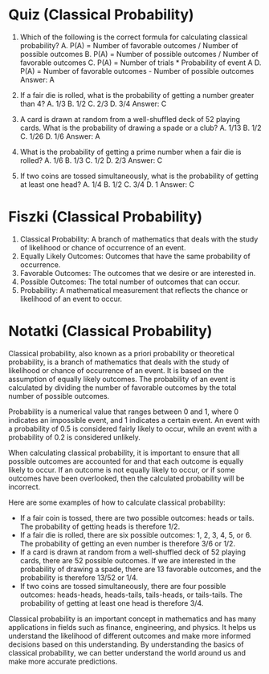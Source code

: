  # Quiz (Classical Probability)

1. Which of the following is the correct formula for calculating classical probability?
A. P(A) = Number of favorable outcomes / Number of possible outcomes
B. P(A) = Number of possible outcomes / Number of favorable outcomes
C. P(A) = Number of trials * Probability of event A
D. P(A) = Number of favorable outcomes - Number of possible outcomes
Answer: A

2. If a fair die is rolled, what is the probability of getting a number greater than 4?
A. 1/3
B. 1/2
C. 2/3
D. 3/4
Answer: C

3. A card is drawn at random from a well-shuffled deck of 52 playing cards. What is the probability of drawing a spade or a club?
A. 1/13
B. 1/2
C. 1/26
D. 1/6
Answer: A

4. What is the probability of getting a prime number when a fair die is rolled?
A. 1/6
B. 1/3
C. 1/2
D. 2/3
Answer: C

5. If two coins are tossed simultaneously, what is the probability of getting at least one head?
A. 1/4
B. 1/2
C. 3/4
D. 1
Answer: C

# Fiszki (Classical Probability)

1. Classical Probability: A branch of mathematics that deals with the study of likelihood or chance of occurrence of an event.
2. Equally Likely Outcomes: Outcomes that have the same probability of occurrence.
3. Favorable Outcomes: The outcomes that we desire or are interested in.
4. Possible Outcomes: The total number of outcomes that can occur.
5. Probability: A mathematical measurement that reflects the chance or likelihood of an event to occur.

# Notatki (Classical Probability)

Classical probability, also known as a priori probability or theoretical probability, is a branch of mathematics that deals with the study of likelihood or chance of occurrence of an event. It is based on the assumption of equally likely outcomes. The probability of an event is calculated by dividing the number of favorable outcomes by the total number of possible outcomes.

Probability is a numerical value that ranges between 0 and 1, where 0 indicates an impossible event, and 1 indicates a certain event. An event with a probability of 0.5 is considered fairly likely to occur, while an event with a probability of 0.2 is considered unlikely.

When calculating classical probability, it is important to ensure that all possible outcomes are accounted for and that each outcome is equally likely to occur. If an outcome is not equally likely to occur, or if some outcomes have been overlooked, then the calculated probability will be incorrect.

Here are some examples of how to calculate classical probability:

* If a fair coin is tossed, there are two possible outcomes: heads or tails. The probability of getting heads is therefore 1/2.
* If a fair die is rolled, there are six possible outcomes: 1, 2, 3, 4, 5, or 6. The probability of getting an even number is therefore 3/6 or 1/2.
* If a card is drawn at random from a well-shuffled deck of 52 playing cards, there are 52 possible outcomes. If we are interested in the probability of drawing a spade, there are 13 favorable outcomes, and the probability is therefore 13/52 or 1/4.
* If two coins are tossed simultaneously, there are four possible outcomes: heads-heads, heads-tails, tails-heads, or tails-tails. The probability of getting at least one head is therefore 3/4.

Classical probability is an important concept in mathematics and has many applications in fields such as finance, engineering, and physics. It helps us understand the likelihood of different outcomes and make more informed decisions based on this understanding. By understanding the basics of classical probability, we can better understand the world around us and make more accurate predictions.
